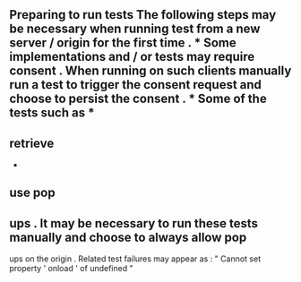 #
#
Preparing
to
run
tests
The
following
steps
may
be
necessary
when
running
test
from
a
new
server
/
origin
for
the
first
time
.
*
Some
implementations
and
/
or
tests
may
require
consent
.
When
running
on
such
clients
manually
run
a
test
to
trigger
the
consent
request
and
choose
to
persist
the
consent
.
*
Some
of
the
tests
such
as
*
-
retrieve
-
*
use
pop
-
ups
.
It
may
be
necessary
to
run
these
tests
manually
and
choose
to
always
allow
pop
-
ups
on
the
origin
.
Related
test
failures
may
appear
as
:
"
Cannot
set
property
'
onload
'
of
undefined
"
